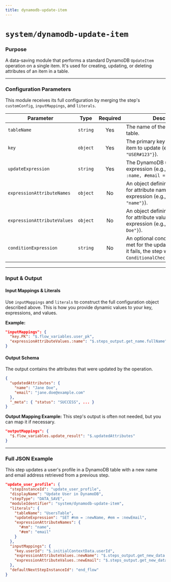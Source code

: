 ```yaml
---
title: dynamodb-update-item
---
```


# `system/dynamodb-update-item`

### Purpose

A data-saving module that performs a standard DynamoDB `UpdateItem` operation on a single item. It's used for creating, updating, or deleting attributes of an item in a table.

---

### Configuration Parameters

This module receives its full configuration by merging the step's `customConfig`, `inputMappings`, and `literals`.

| Parameter                   | Type     | Required | Description                                                                                                                                     |
| --------------------------- | -------- | :------: | ----------------------------------------------------------------------------------------------------------------------------------------------- |
| `tableName`                 | `string` |   Yes    | The name of the DynamoDB table.                                                                                                                 |
| `key`                       | `object` |   Yes    | The primary key object of the item to update (e.g., `{"PK": "USER#123"}`).                                                                      |
| `updateExpression`          | `string` |   Yes    | The DynamoDB update expression (e.g., `SET #name = :name, #email = :email`).                                                                    |
| `expressionAttributeNames`  | `object` |    No    | An object defining placeholders for attribute names in the expression (e.g., `{"#name": "name"}`).                                              |
| `expressionAttributeValues` | `object` |    No    | An object defining placeholders for attribute values in the expression (e.g., `{":name": "Jane Doe"}`).                                         |
| `conditionExpression`       | `string` |    No    | An optional condition that must be met for the update to succeed. If it fails, the step will throw a `ConditionalCheckFailedException`.           |

---

### Input & Output

#### Input Mappings & Literals

Use `inputMappings` and `literals` to construct the full configuration object described above. This is how you provide dynamic values to your key, expressions, and values.

**Example:**
```json
"inputMappings": {
  "key.PK": "$.flow_variables.user_pk",
  "expressionAttributeValues.:name": "$.steps_output.get_name.fullName"
}
```

#### Output Schema

The output contains the attributes that were updated by the operation.
```json
{
  "updatedAttributes": {
    "name": "Jane Doe",
    "email": "jane.doe@example.com"
  },
  "_meta": { "status": "SUCCESS", ... }
}
```

**Output Mapping Example:**
This step's output is often not needed, but you can map it if necessary.
```json
"outputMappings": {
  "$.flow_variables.update_result": "$.updatedAttributes"
}
```

---

### Full JSON Example

This step updates a user's profile in a DynamoDB table with a new name and email address retrieved from a previous step.

```json
"update_user_profile": {
  "stepInstanceId": "update_user_profile",
  "displayName": "Update User in DynamoDB",
  "stepType": "DATA_SAVE",
  "moduleIdentifier": "system/dynamodb-update-item",
  "literals": {
    "tableName": "UsersTable",
    "updateExpression": "SET #nm = :newName, #em = :newEmail",
    "expressionAttributeNames": {
      "#nm": "name",
      "#em": "email"
    }
  },
  "inputMappings": {
    "key.userId": "$.initialContextData.userId",
    "expressionAttributeValues.:newName": "$.steps_output.get_new_data.name",
    "expressionAttributeValues.:newEmail": "$.steps_output.get_new_data.email"
  },
  "defaultNextStepInstanceId": "end_flow"
}
```